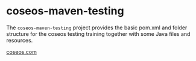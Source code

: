 # coseos-maven-testing

The `coseos-maven-testing` project provides the basic pom.xml and folder
structure for the coseos testing training together with some Java files
and resources.

[coseos.com](https://coseos.com/) 